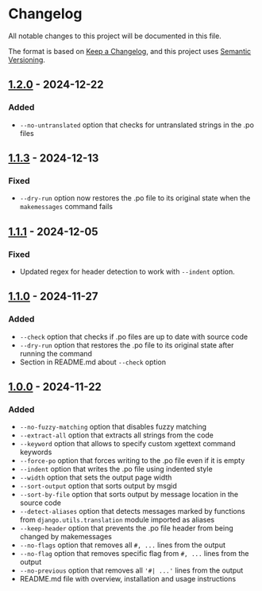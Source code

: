# Changelog

All notable changes to this project will be documented in this file.

The format is based on [Keep a Changelog](https://keepachangelog.com/en/1.1.0/),
and this project uses [Semantic Versioning](https://semver.org/spec/v2.0.0.html).

## [1.2.0] - 2024-12-22

### Added

- `--no-untranslated` option that checks for untranslated strings in the .po files

## [1.1.3] - 2024-12-13

### Fixed

- `--dry-run` option now restores the .po file to its original state when the `makemessages` command fails

## [1.1.1] - 2024-12-05

### Fixed

- Updated regex for header detection to work with `--indent` option.

## [1.1.0] - 2024-11-27

### Added

- `--check` option that checks if .po files are up to date with source code
- `--dry-run` option that restores the .po file to its original state after running the command
- Section in README.md about `--check` option

## [1.0.0] - 2024-11-22

### Added

- `--no-fuzzy-matching` option that disables fuzzy matching
- `--extract-all` option that extracts all strings from the code
- `--keyword` option that allows to specify custom xgettext command keywords
- `--force-po` option that forces writing to the .po file even if it is empty
- `--indent` option that writes the .po file using indented style
- `--width` option that sets the output page width
- `--sort-output` option that sorts output by msgid
- `--sort-by-file` option that sorts output by message location in the source code
- `--detect-aliases` option that detects messages marked by functions from `django.utils.translation` module imported as aliases
- `--keep-header` option that prevents the .po file header from being changed by makemessages
- `--no-flags` option that removes all `#, ...` lines from the output
- `--no-flag` option that removes specific flag from `#, ...` lines from the output
- `--no-previous` option that removes all `'#| ...'` lines from the output
- README.md file with overview, installation and usage instructions

[1.2.0]: https://github.com/michalpokusa/django-extended-makemessages/compare/1.1.3...1.2.0
[1.1.3]: https://github.com/michalpokusa/django-extended-makemessages/compare/1.1.1...1.1.3
[1.1.1]: https://github.com/michalpokusa/django-extended-makemessages/compare/1.1.0...1.1.1
[1.1.0]: https://github.com/michalpokusa/django-extended-makemessages/compare/1.0.0...1.1.0
[1.0.0]: https://github.com/michalpokusa/django-extended-makemessages/tree/1.0.0
